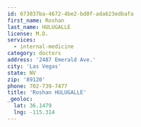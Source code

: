 ```yaml
---
id: 673037ba-4672-4be2-bd0f-ada623edbafa
first_name: Roshan
last_name: HULUGALLE
license: M.D.
services:
  - internal-medicine
category: doctors
address: '2487 Emerald Ave.'
city: 'Las Vegas'
state: NV
zip: '89120'
phone: 702-739-7477
title: 'Roshan HULUGALLE'
_geoloc:
  lat: 36.1479
  lng: -115.314
---
```

